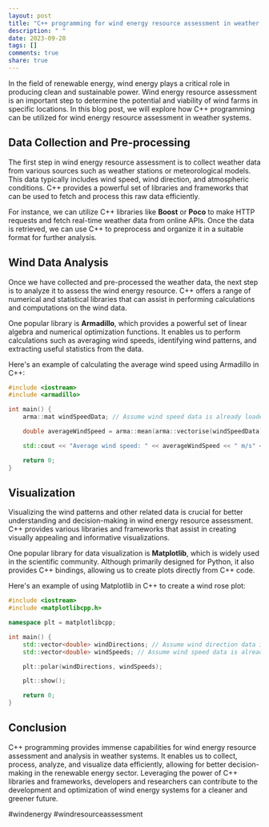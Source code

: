 ```yaml
---
layout: post
title: "C++ programming for wind energy resource assessment in weather systems"
description: " "
date: 2023-09-20
tags: []
comments: true
share: true
---
```


In the field of renewable energy, wind energy plays a critical role in producing clean and sustainable power. Wind energy resource assessment is an important step to determine the potential and viability of wind farms in specific locations. In this blog post, we will explore how C++ programming can be utilized for wind energy resource assessment in weather systems.

## Data Collection and Pre-processing

The first step in wind energy resource assessment is to collect weather data from various sources such as weather stations or meteorological models. This data typically includes wind speed, wind direction, and atmospheric conditions. C++ provides a powerful set of libraries and frameworks that can be used to fetch and process this raw data efficiently.

For instance, we can utilize C++ libraries like **Boost** or **Poco** to make HTTP requests and fetch real-time weather data from online APIs. Once the data is retrieved, we can use C++ to preprocess and organize it in a suitable format for further analysis.

## Wind Data Analysis

Once we have collected and pre-processed the weather data, the next step is to analyze it to assess the wind energy resource. C++ offers a range of numerical and statistical libraries that can assist in performing calculations and computations on the wind data.

One popular library is **Armadillo**, which provides a powerful set of linear algebra and numerical optimization functions. It enables us to perform calculations such as averaging wind speeds, identifying wind patterns, and extracting useful statistics from the data.

Here's an example of calculating the average wind speed using Armadillo in C++:

```cpp
#include <iostream>
#include <armadillo>

int main() {
    arma::mat windSpeedData; // Assume wind speed data is already loaded into this matrix

    double averageWindSpeed = arma::mean(arma::vectorise(windSpeedData));

    std::cout << "Average wind speed: " << averageWindSpeed << " m/s" << std::endl;

    return 0;
}
```

## Visualization

Visualizing the wind patterns and other related data is crucial for better understanding and decision-making in wind energy resource assessment. C++ provides various libraries and frameworks that assist in creating visually appealing and informative visualizations.

One popular library for data visualization is **Matplotlib**, which is widely used in the scientific community. Although primarily designed for Python, it also provides C++ bindings, allowing us to create plots directly from C++ code.

Here's an example of using Matplotlib in C++ to create a wind rose plot:

```cpp
#include <iostream>
#include <matplotlibcpp.h>

namespace plt = matplotlibcpp;

int main() {
    std::vector<double> windDirections; // Assume wind direction data is already loaded into this vector
    std::vector<double> windSpeeds; // Assume wind speed data is already loaded into this vector

    plt::polar(windDirections, windSpeeds);

    plt::show();

    return 0;
}
```

## Conclusion

C++ programming provides immense capabilities for wind energy resource assessment and analysis in weather systems. It enables us to collect, process, analyze, and visualize data efficiently, allowing for better decision-making in the renewable energy sector. Leveraging the power of C++ libraries and frameworks, developers and researchers can contribute to the development and optimization of wind energy systems for a cleaner and greener future.

#windenergy #windresourceassessment
